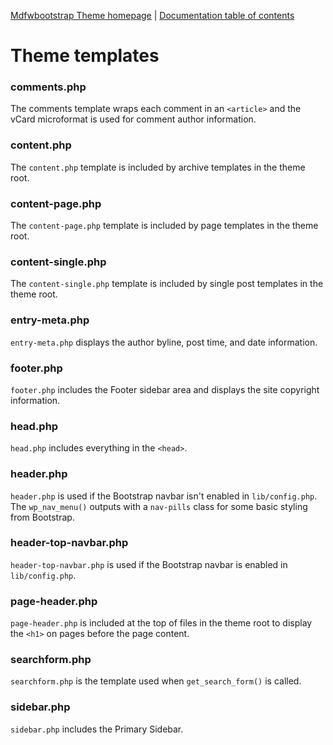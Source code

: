 [Mdfwbootstrap Theme homepage](http://www.rootstheme.com/) | [Documentation
table of contents](TOC.md)

# Theme templates

### comments.php

The comments template wraps each comment in an `<article>` and the vCard microformat is used for comment author information.

### content.php

The `content.php` template is included by archive templates in the theme root.

### content-page.php

The `content-page.php` template is included by page templates in the theme root.

### content-single.php

The `content-single.php` template is included by single post templates in the theme root.

### entry-meta.php

`entry-meta.php` displays the author byline, post time, and date information.

### footer.php

`footer.php` includes the Footer sidebar area and displays the site copyright information.

### head.php

`head.php` includes everything in the `<head>`.

### header.php

`header.php` is used if the Bootstrap navbar isn't enabled in `lib/config.php`. The `wp_nav_menu()` outputs with a `nav-pills` class for some basic styling from Bootstrap.

### header-top-navbar.php

`header-top-navbar.php` is used if the Bootstrap navbar is enabled in `lib/config.php`.

### page-header.php

`page-header.php` is included at the top of files in the theme root to display the `<h1>` on pages before the page content.

### searchform.php

`searchform.php` is the template used when `get_search_form()` is called.

### sidebar.php

`sidebar.php` includes the Primary Sidebar.
